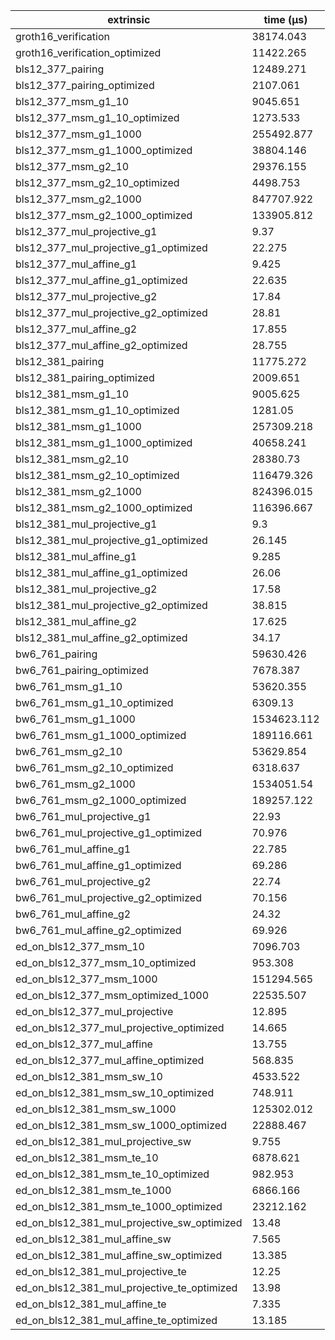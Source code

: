 | extrinsic                                   | time (µs)   |
| ------------------------------------------- | ----------- |
| groth16_verification                        | 38174.043   |
| groth16_verification_optimized              | 11422.265   |
| bls12_377_pairing                           | 12489.271   |
| bls12_377_pairing_optimized                 | 2107.061    |
| bls12_377_msm_g1_10                         | 9045.651    |
| bls12_377_msm_g1_10_optimized               | 1273.533    |
| bls12_377_msm_g1_1000                       | 255492.877  |
| bls12_377_msm_g1_1000_optimized             | 38804.146   |
| bls12_377_msm_g2_10                         | 29376.155   |
| bls12_377_msm_g2_10_optimized               | 4498.753    |
| bls12_377_msm_g2_1000                       | 847707.922  |
| bls12_377_msm_g2_1000_optimized             | 133905.812  |
| bls12_377_mul_projective_g1                 | 9.37        |
| bls12_377_mul_projective_g1_optimized       | 22.275      |
| bls12_377_mul_affine_g1                     | 9.425       |
| bls12_377_mul_affine_g1_optimized           | 22.635      |
| bls12_377_mul_projective_g2                 | 17.84       |
| bls12_377_mul_projective_g2_optimized       | 28.81       |
| bls12_377_mul_affine_g2                     | 17.855      |
| bls12_377_mul_affine_g2_optimized           | 28.755      |
| bls12_381_pairing                           | 11775.272   |
| bls12_381_pairing_optimized                 | 2009.651    |
| bls12_381_msm_g1_10                         | 9005.625    |
| bls12_381_msm_g1_10_optimized               | 1281.05     |
| bls12_381_msm_g1_1000                       | 257309.218  |
| bls12_381_msm_g1_1000_optimized             | 40658.241   |
| bls12_381_msm_g2_10                         | 28380.73    |
| bls12_381_msm_g2_10_optimized               | 116479.326  |
| bls12_381_msm_g2_1000                       | 824396.015  |
| bls12_381_msm_g2_1000_optimized             | 116396.667  |
| bls12_381_mul_projective_g1                 | 9.3         |
| bls12_381_mul_projective_g1_optimized       | 26.145      |
| bls12_381_mul_affine_g1                     | 9.285       |
| bls12_381_mul_affine_g1_optimized           | 26.06       |
| bls12_381_mul_projective_g2                 | 17.58       |
| bls12_381_mul_projective_g2_optimized       | 38.815      |
| bls12_381_mul_affine_g2                     | 17.625      |
| bls12_381_mul_affine_g2_optimized           | 34.17       |
| bw6_761_pairing                             | 59630.426   |
| bw6_761_pairing_optimized                   | 7678.387    |
| bw6_761_msm_g1_10                           | 53620.355   |
| bw6_761_msm_g1_10_optimized                 | 6309.13     |
| bw6_761_msm_g1_1000                         | 1534623.112 |
| bw6_761_msm_g1_1000_optimized               | 189116.661  |
| bw6_761_msm_g2_10                           | 53629.854   |
| bw6_761_msm_g2_10_optimized                 | 6318.637    |
| bw6_761_msm_g2_1000                         | 1534051.54  |
| bw6_761_msm_g2_1000_optimized               | 189257.122  |
| bw6_761_mul_projective_g1                   | 22.93       |
| bw6_761_mul_projective_g1_optimized         | 70.976      |
| bw6_761_mul_affine_g1                       | 22.785      |
| bw6_761_mul_affine_g1_optimized             | 69.286      |
| bw6_761_mul_projective_g2                   | 22.74       |
| bw6_761_mul_projective_g2_optimized         | 70.156      |
| bw6_761_mul_affine_g2                       | 24.32       |
| bw6_761_mul_affine_g2_optimized             | 69.926      |
| ed_on_bls12_377_msm_10                      | 7096.703    |
| ed_on_bls12_377_msm_10_optimized            | 953.308     |
| ed_on_bls12_377_msm_1000                    | 151294.565  |
| ed_on_bls12_377_msm_optimized_1000          | 22535.507   |
| ed_on_bls12_377_mul_projective              | 12.895      |
| ed_on_bls12_377_mul_projective_optimized    | 14.665      |
| ed_on_bls12_377_mul_affine                  | 13.755      |
| ed_on_bls12_377_mul_affine_optimized        | 568.835     |
| ed_on_bls12_381_msm_sw_10                   | 4533.522    |
| ed_on_bls12_381_msm_sw_10_optimized         | 748.911     |
| ed_on_bls12_381_msm_sw_1000                 | 125302.012  |
| ed_on_bls12_381_msm_sw_1000_optimized       | 22888.467   |
| ed_on_bls12_381_mul_projective_sw           | 9.755       |
| ed_on_bls12_381_msm_te_10                   | 6878.621    |
| ed_on_bls12_381_msm_te_10_optimized         | 982.953     |
| ed_on_bls12_381_msm_te_1000                 | 6866.166    |
| ed_on_bls12_381_msm_te_1000_optimized       | 23212.162   |
| ed_on_bls12_381_mul_projective_sw_optimized | 13.48       |
| ed_on_bls12_381_mul_affine_sw               | 7.565       |
| ed_on_bls12_381_mul_affine_sw_optimized     | 13.385      |
| ed_on_bls12_381_mul_projective_te           | 12.25       |
| ed_on_bls12_381_mul_projective_te_optimized | 13.98       |
| ed_on_bls12_381_mul_affine_te               | 7.335       |
| ed_on_bls12_381_mul_affine_te_optimized     | 13.185      |
